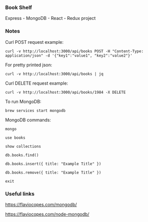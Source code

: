 ### Book Shelf ###

Express - MongoDB - React - Redux project

### Notes ###

Curl POST request example:

```
curl -v http://localhost:3000/api/books POST -H "Content-Type: application/json" -d '{"key1":"value1", "key2":"value2"}'
```

For pretty printed json:

```
curl -v http://localhost:3000/api/books | jq
```

Curl DELETE request example:

```
curl -v http://localhost:3000/api/books/1984 -X DELETE
```

To run MongoDB:

```
brew services start mongodb
```

MongoDB commands:

```
mongo
```
```
use books
```
```
show collections
```
```
db.books.find()
```
```
db.books.insert({ title: "Example Title" })
```
```
db.books.remove({ title: "Example Title" })
```
```
exit
```

### Useful links ###

https://flaviocopes.com/mongodb/

https://flaviocopes.com/node-mongodb/
